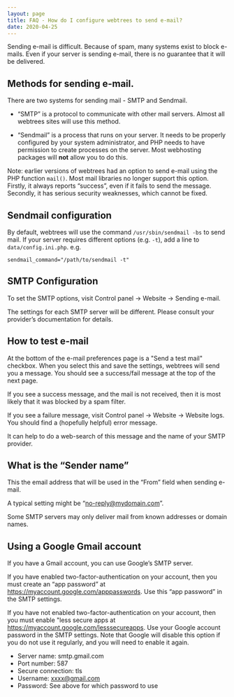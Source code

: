 ```yaml
---
layout: page
title: FAQ - How do I configure webtrees to send e-mail?
date: 2020-04-25
---
```


Sending e-mail is difficult.  Because of spam, many systems exist to block
e-mails.  Even if your server is sending e-mail, there is no guarantee that
it will be delivered.

## Methods for sending e-mail.

There are two systems for sending mail - SMTP and Sendmail.

* “SMTP” is a protocol to communicate with other mail servers.
Almost all webtrees sites will use this method.

* “Sendmail” is a process that runs on your server.  It needs to be
properly configured by your system administrator, and PHP needs to
have permission to create processes on the server.
Most webhosting packages will **not** allow you to do this.

Note: earlier versions of webtrees had an option to send e-mail using the PHP
function `mail()`.  Most mail libraries no longer support this option.
Firstly, it always reports “success”, even if it fails to send the message.
Secondly, it has serious security weaknesses, which cannot be fixed.

## Sendmail configuration

By default, webtrees will use the command `/usr/sbin/sendmail -bs` to
send mail.  If your server requires different options (e.g. `-t`), add
a line to `data/config.ini.php`.  e.g.

```
sendmail_command="/path/to/sendmail -t"
```

## SMTP Configuration

To set the SMTP options, visit Control panel -> Website -> Sending e-mail.

The settings for each SMTP server will be different.  Please consult
your provider’s documentation for details.

## How to test e-mail

At the bottom of the e-mail preferences page is a "Send a test mail" checkbox.
When you select this and save the settings, webtrees will send you a message.
You should see a success/fail message at the top of the next page.

If you see a success message, and the mail is not received, then it is
most likely that it was blocked by a spam filter.

If you see a failure message, visit Control panel -> Website -> Website logs.
You should find a (hopefully helpful) error message.

It can help to do a web-search of this message and the name of your
SMTP provider.

## What is the “Sender name”

This the email address that will be used in the “From” field when sending e-mail.

A typical setting might be “no-reply@mydomain.com”.

Some SMTP servers may only deliver mail from known addresses or domain names.

## Using a Google Gmail account

If you have a Gmail account, you can use Google’s SMTP server.

If you have enabled two-factor-authentication on your account, then you
must create an “app password” at <https://myaccount.google.com/apppasswords>.
Use this “app password” in the SMTP settings.

If you have not enabled two-factor-authentication on your account, then you
must enable "less secure apps at <https://myaccount.google.com/lesssecureapps>.
Use your Google account password in the SMTP settings.
Note that Google will disable this option if you do not use it regularly,
and you will need to enable it again.

* Server name: smtp.gmail.com
* Port number: 587
* Secure connection: tls
* Username: xxxx@gmail.com
* Password: See above for which password to use
